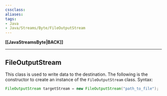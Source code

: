 ```yaml
---
cssclass:
aliases:
tags:
- Java
- Java/Streams/Byte/FileOutputStream
---
```

**[[JavaStreamsByte|BACK]]**

---
## FileOutputStream
This class is used to write data to the destination. The following is the constructor to create an instance of the `FileOutputStream` class. Syntax:
```java
FileOutputStream targetStream = new FileOutputStream("path_to_file");
```
